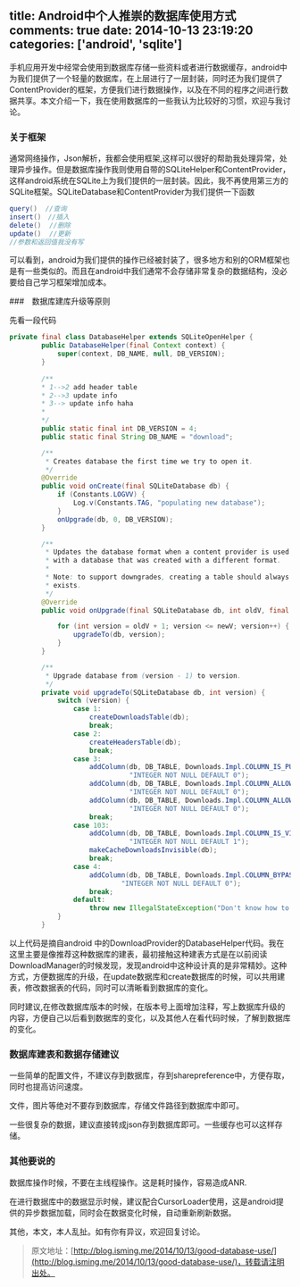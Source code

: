title: Android中个人推崇的数据库使用方式
comments: true
date: 2014-10-13 23:19:20
categories: ['android', 'sqlite']
---

手机应用开发中经常会使用到数据库存储一些资料或者进行数据缓存，android中为我们提供了一个轻量的数据库，在上层进行了一层封装，同时还为我们提供了ContentProvider的框架，方便我们进行数据操作，以及在不同的程序之间进行数据共享。本文介绍一下，我在使用数据库的一些我认为比较好的习惯，欢迎与我讨论。
<!--more-->

### 关于框架

通常网络操作，Json解析，我都会使用框架,这样可以很好的帮助我处理异常，处理异步操作。但是数据库操作我则使用自带的SQLiteHelper和ContentProvider，这样android系统在SQLite上为我们提供的一层封装。因此，我不再使用第三方的SQLite框架。SQLiteDatabase和ContentProvider为我们提供一下函数

```java
query()  //查询
insert()　//插入
delete()  //删除
update()  //更新
//参数和返回值我没有写
```

可以看到，android为我们提供的操作已经被封装了，很多地方和别的ORM框架也是有一些类似的。而且在android中我们通常不会存储非常复杂的数据结构，没必要给自己学习框架增加成本。

###　数据库建库升级等原则

先看一段代码 

```java
private final class DatabaseHelper extends SQLiteOpenHelper {
        public DatabaseHelper(final Context context) {
            super(context, DB_NAME, null, DB_VERSION);
        }
        
        /**
        * 1-->2 add header table
        * 2-->3 update info
        * 3--> update info haha
        *
        */
        public static final int DB_VERSION = 4;
        public static final String DB_NAME = "download";

        /**
         * Creates database the first time we try to open it.
         */
        @Override
        public void onCreate(final SQLiteDatabase db) {
            if (Constants.LOGVV) {
                Log.v(Constants.TAG, "populating new database");
            }
            onUpgrade(db, 0, DB_VERSION);
        }

        /**
         * Updates the database format when a content provider is used
         * with a database that was created with a different format.
         *
         * Note: to support downgrades, creating a table should always drop it first if it already
         * exists.
         */
        @Override
        public void onUpgrade(final SQLiteDatabase db, int oldV, final int newV) {

            for (int version = oldV + 1; version <= newV; version++) {
                upgradeTo(db, version);
            }
        }

        /**
         * Upgrade database from (version - 1) to version.
         */
        private void upgradeTo(SQLiteDatabase db, int version) {
            switch (version) {
                case 1:
                    createDownloadsTable(db);
                    break;
                case 2:
                    createHeadersTable(db);
                    break;
                case 3:
                    addColumn(db, DB_TABLE, Downloads.Impl.COLUMN_IS_PUBLIC_API,
                              "INTEGER NOT NULL DEFAULT 0");
                    addColumn(db, DB_TABLE, Downloads.Impl.COLUMN_ALLOW_ROAMING,
                              "INTEGER NOT NULL DEFAULT 0");
                    addColumn(db, DB_TABLE, Downloads.Impl.COLUMN_ALLOWED_NETWORK_TYPES,
                              "INTEGER NOT NULL DEFAULT 0");
                    break;
                case 103:
                    addColumn(db, DB_TABLE, Downloads.Impl.COLUMN_IS_VISIBLE_IN_DOWNLOADS_UI,
                              "INTEGER NOT NULL DEFAULT 1");
                    makeCacheDownloadsInvisible(db);
                    break;
                case 4:
                    addColumn(db, DB_TABLE, Downloads.Impl.COLUMN_BYPASS_RECOMMENDED_SIZE_LIMIT,
                            "INTEGER NOT NULL DEFAULT 0");
                    break;
                default:
                    throw new IllegalStateException("Don't know how to upgrade to " + version);
            }
        }
```

以上代码是摘自android 中的DownloadProvider的DatabaseHelper代码。我在这里主要是像推荐这种数据库的建表，最初接触这种建表方式是在以前阅读DownloadManager的时候发现，发现android中这种设计真的是非常精妙。这种方式，方便数据库的升级，在update数据库和create数据库的时候，可以共用建表，修改数据表的代码，同时可以清晰看到数据库的变化。

同时建议,在修改数据库版本的时候，在版本号上面增加注释，写上数据库升级的内容，方便自己以后看到数据库的变化，以及其他人在看代码时候，了解到数据库的变化。

### 数据库建表和数据存储建议

一些简单的配置文件，不建议存到数据库，存到sharepreference中，方便存取，同时也提高访问速度。

文件，图片等绝对不要存到数据库，存储文件路径到数据库中即可。

一些很复杂的数据，建议直接转成json存到数据库即可。一些缓存也可以这样存储。

### 其他要说的

数据库操作时候，不要在主线程操作。这是耗时操作，容易造成ANR.

在进行数据库中的数据显示时候，建议配合CursorLoader使用，这是android提供的异步数据加载，同时会在数据变化时候，自动重新刷新数据。

其他，本文，本人乱扯。如有你有异议，欢迎回复讨论。


>原文地址：[http://blog.isming.me/2014/10/13/good-database-use/](http://blog.isming.me/2014/10/13/good-database-use/)，转载请注明出处。
